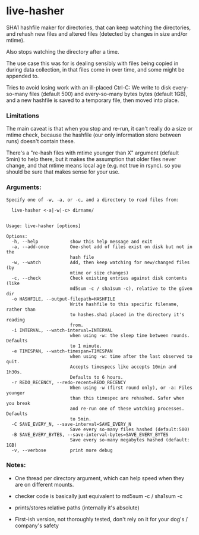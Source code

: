 # live-hasher

SHA1 hashfile maker for directories, that can keep watching the directories, and rehash new files and altered files (detected by changes in size and/or mtime). 

Also stops watching the directory after a time.

The use case this was for is dealing sensibly with files being copied in during data collection, in that files come in over time, and some might be appended to.

Tries to avoid losing work with an ill-placed Ctrl-C: We write to disk every-so-many files (default 500) and every-so-many bytes bytes (default 1GB), and a new hashfile is saved to a temporary file, then moved into place.



### Limitations
                                                                                                               
The main caveat is that when you stop and re-run, it can't really do a size or mtime check,
because the hashfile (our only information store between runs) doesn't contain these.

There's a "re-hash files with mtime younger than X" argument (default 5min) to help there, 
but it makes the assumption that older files never change, and that mtime means local age (e.g. not true in rsync).
so you should be sure that makes sense for your use.

### Arguments:

```
Specify one of -w, -a, or -c, and a directory to read files from:

  live-hasher <-a|-w|-c> dirname/


Usage: live-hasher [options]

Options:
  -h, --help            show this help message and exit
  -a, --add-once        One-shot add of files exist on disk but not in the
                        hash file
  -w, --watch           Add, then keep watching for new/changed files  (by
                        mtime or size changes)
  -c, --check           Check existing entries against disk contents (like
                        md5sum -c / sha1sum -c), relative to the given dir
  -o HASHFILE, --output-filepath=HASHFILE
                        Write hashfile to this specific filename, rather than
                        to hashes.sha1 placed in the directory it's reading
                        from.
  -i INTERVAL, --watch-interval=INTERVAL
                        when using -w: the sleep time between rounds. Defaults
                        to 1 minute.
  -e TIMESPAN, --watch-timespan=TIMESPAN
                        when using -w: time after the last observed to quit.
                        Accepts timespecs like accepts 10min and 1h30s.
                        Defaults to 6 hours.
  -r REDO_RECENCY, --redo-recent=REDO_RECENCY
                        When using -w (first round only), or -a: Files younger
                        than this timespec are rehashed. Safer when you break
                        and re-run one of these watching processes. Defaults
                        to 5min.
  -C SAVE_EVERY_N, --save-interval=SAVE_EVERY_N
                        Save every so-many files hashed (default:500)
  -B SAVE_EVERY_BYTES, --save-interval-bytes=SAVE_EVERY_BYTES
                        Save every so-many megabytes hashed (default: 1GB)
  -v, --verbose         print more debug
```


### Notes:
* One thread per directory argument, which can help speed when they are on different mounts.

* checker code is basically just equivalent to md5sum -c / sha1sum -c

* prints/stores relative paths  (internally it's absolute)

* First-ish version, not thoroughly tested, don't rely on it for your dog's / company's safety

